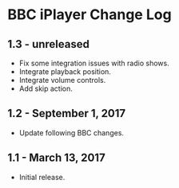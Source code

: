 BBC iPlayer Change Log
======================

1.3 - unreleased
----------------

  * Fix some integration issues with radio shows.
  * Integrate playback position.
  * Integrate volume controls.
  * Add skip action.

1.2 - September 1, 2017
---------------------

  * Update following BBC changes.

1.1 - March 13, 2017
--------------------

  * Initial release.
